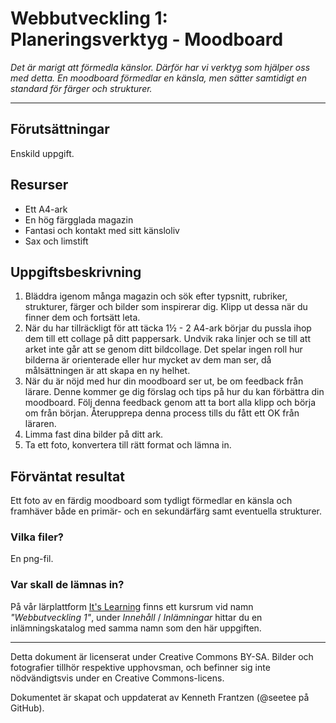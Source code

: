 # Webbutveckling 1: Planeringsverktyg - Moodboard   

_Det är marigt att förmedla känslor. Därför har vi verktyg som hjälper oss med detta. En moodboard förmedlar en känsla, men sätter samtidigt en standard för färger och strukturer._   

---   

## Förutsättningar   

Enskild uppgift.   

## Resurser   

* Ett A4-ark   
* En hög färgglada magazin 
* Fantasi och kontakt med sitt känsloliv   
* Sax och limstift   

## Uppgiftsbeskrivning

1) Bläddra igenom många magazin och sök efter typsnitt, rubriker, strukturer, färger och bilder som inspirerar dig. Klipp ut dessa när du finner dem och fortsätt leta. 
2) När du har tillräckligt för att täcka 1½ - 2 A4-ark börjar du pussla ihop dem till ett collage på ditt pappersark. Undvik raka linjer och se till att arket inte går att se genom ditt bildcollage. Det spelar ingen roll hur bilderna är orienterade eller hur mycket av dem man ser, då målsättningen är att skapa en ny helhet. 
3) När du är nöjd med hur din moodboard ser ut, be om feedback från lärare. Denne kommer ge dig förslag och tips på hur du kan förbättra din moodboard. Följ denna feedback genom att ta bort alla klipp och börja om från början. Återupprepa denna process tills du fått ett OK från läraren. 
4) Limma fast dina bilder på ditt ark. 
5) Ta ett foto, konvertera till rätt format och lämna in. 

## Förväntat resultat

Ett foto av en färdig moodboard som tydligt förmedlar en känsla och framhäver både en primär- och en sekundärfärg samt eventuella strukturer.  

### Vilka filer?

En png-fil. 

### Var skall de lämnas in?

På vår lärplattform [It's Learning](https://stenungsund.itslearning.com/) finns ett kursrum vid namn _"Webbutveckling 1"_, under _Innehåll_ / _Inlämningar_ hittar du en inlämningskatalog med samma namn som den här uppgiften.

---

Detta dokument är licenserat under Creative Commons BY-SA. Bilder och fotografier tillhör respektive upphovsman, och befinner sig inte nödvändigtsvis under en Creative Commons-licens.

Dokumentet är skapat och uppdaterat av Kenneth Frantzen (@seetee på GitHub).
